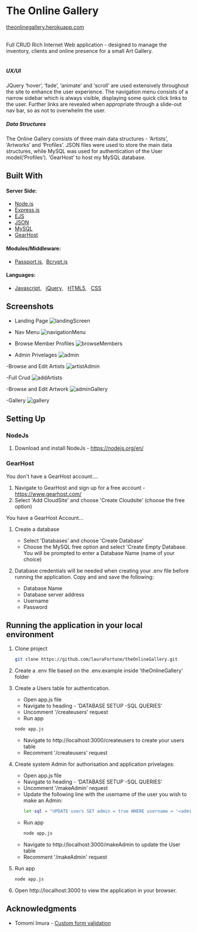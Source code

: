 # The Online Gallery 
[theonlinegallery.herokuapp.com](https://theonlinegallery.herokuapp.com/)<br><br>

Full CRUD Rich Internet Web application - designed to manage the inventory, clients and online presence for a small Art Gallery.
<br><br>
##### UX/UI
JQuery ‘hover’, ‘fade’, ‘animate’ and ‘scroll’ are used extensively throughout the site to enhance the user experience.  The navigation menu consists of a narrow sidebar which is always visible, displaying some quick click links to the user. Further links are revealed when appropriate through a slide-out nav bar, so as not to overwhelm the user. 

##### Data Structures
The Online Gallery consists of three main data structures - ‘Artists’, ‘Artworks’ and ‘Profiles’. JSON files were used to store the main data structures, while MySQL was used for authentication of the User model(‘Profiles’). ‘GearHost’ to host my MySQL database.



## Built With

#### Server Side:
- [Node.js](https://nodejs.org/)
- [Express.js](https://expressjs.com/)
- [EJS](https://ejs.co)
- [JSON](https://developer.mozilla.org/en-US/docs/Web/JavaScript/Reference/Global_Objects/JSON)
- [MySQL](https://www.mysql.com/)
- [GearHost](https://www.gearhost.com/)

#### Modules/Middleware:
- [Passport.js](http://www.passportjs.org/), &nbsp;[Bcrypt.js](https://www.npmjs.com/package/bcryptjs)

#### Languages:
- [Javascript](https://developer.mozilla.org/en-US/docs/Web/JavaScript),  &nbsp; [jQuery](https://jquery.com), &nbsp; [HTML5](https://developer.mozilla.org/en-US/docs/Web/Guide/HTML/HTML5), &nbsp; [CSS](https://developer.mozilla.org/en-US/docs/Web/CSS)


## Screenshots 

- Landing Page
![landingScreen](https://user-images.githubusercontent.com/48602973/77258576-52897380-6c73-11ea-9fa8-8f1dcff384ef.png)


- Nav Menu
![navigationMenu](https://user-images.githubusercontent.com/48602973/77258882-78177c80-6c75-11ea-8c96-d11c4877b14b.png)

- Browse Member Profiles
![browseMembers](https://user-images.githubusercontent.com/48602973/77259215-e8bf9880-6c77-11ea-8c79-74e4568b00ec.png)

- Admin Privelages
![admin](https://user-images.githubusercontent.com/48602973/77259230-0a208480-6c78-11ea-9a35-6687726f78b0.png)

-Browse and Edit Artists
![artistAdmin](https://user-images.githubusercontent.com/48602973/77259239-160c4680-6c78-11ea-8eb7-8f5b3457dded.png)

-Full Crud
![addArtists](https://user-images.githubusercontent.com/48602973/77259419-38529400-6c79-11ea-8b94-cb735c8c64d6.png)

-Browse and Edit Artwork
![adminGallery](https://user-images.githubusercontent.com/48602973/77259250-2d4b3400-6c78-11ea-93d9-7a0226a0c96b.png)

-Gallery
![gallery](https://user-images.githubusercontent.com/48602973/77259245-21f80880-6c78-11ea-98c6-396ba5ace34b.png)

## Setting Up

### NodeJs
1. Download and install NodeJs - https://nodejs.org/en/

### GearHost

You don't have a GearHost account....
   1. Navigate to GearHost and sign up for a free account - https://www.gearhost.com/
   2. Select 'Add CloudSite' and choose 'Create Cloudsite' (choose the free option)

You have a GearHost Account...
      
   1. Create a database
      - Select 'Databases' and choose 'Create Database'
      - Choose the MySQL free option and select 'Create Empty Database. You will be prompted to enter a Database Name (name of your choice)
      
   2. Database credentials will be needed when creating your .env file before running the application. Copy and and save the following:
      - Database Name
      - Database server address
      - Username
      - Password
  
   
## Running the application in your local environment

1. Clone project 

   ```bash
   git clone https://github.com/lauraFortune/theOnlineGallery.git
   ```
2. Create a .env file based on the .env.example inside 'theOnlineGallery' folder

3. Create a Users table for authentication.
   - Open app.js file 
   - Navigate to heading - 'DATABASE SETUP -SQL  QUERIES' 
   - Uncomment  '/createusers' request
   -  Run app

   ```bash
   node app.js
   ```
   -  Navigate to http://localhost:3000/createusers to create your users table
   - Recomment '/createusers' request
   
4. Create system Admin for authorisation and application privelages:
   - Open app.js file 
   - Navigate to heading - 'DATABASE SETUP -SQL  QUERIES' 
   - Uncomment  '/makeAdmin' request
   -  Update the following line with the username of the user you wish to make an Admin:
      ```bash
      let sql = "UPDATE users SET admin = true WHERE username = '<admins username here>'"; 
      ```
   -  Run app
      ```bash
      node app.js
      ```
   -  Navigate to http://localhost:3000/makeAdmin to update the User table
   - Recomment '/makeAdmin' request
   
3. Run app

   ```bash
   node app.js
   ```
   
4. Open http://localhost:3000 to view the application in your browser.<br>

## Acknowledgments
- Tomomi Imura - [Custom form validation](https://girliemac.com/blog/2012/11/21/html5-form-validation/)
